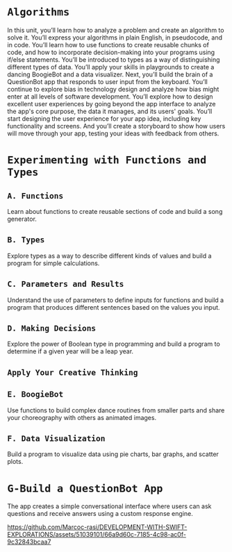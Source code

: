 # `Algorithms`
In this unit, you’ll learn how to analyze a problem and create an algorithm to solve it. You’ll express your algorithms in plain English, in pseudocode, and in code. You’ll learn how to use functions to create reusable chunks of code, and how to incorporate decision-making into your programs using if/else statements. You’ll be introduced to types as a way of distinguishing different types of data.
You’ll apply your skills in playgrounds to create a dancing BoogieBot and a data visualizer. Next, you’ll build the brain of a QuestionBot app that responds to user input from the keyboard.
You’ll continue to explore bias in technology design and analyze how bias might enter at all levels of software development. You’ll explore how to design excellent user experiences by going beyond the app interface to analyze the app's core purpose, the data it manages, and its users' goals. You’ll start designing the user experience for your app idea, including key functionality and screens. And you’ll create a storyboard to show how users will move through your app, testing your ideas with feedback from others.

# `Experimenting with Functions and Types`

## `A. Functions`
Learn about functions to create reusable sections of code and build a song generator.

## `B. Types`
Explore types as a way to describe different kinds of values and build a program for simple calculations.

## `C. Parameters and Results`
Understand the use of parameters to define inputs for functions and build a program that produces different sentences based on the values you input.

## `D. Making Decisions`
Explore the power of Boolean type in programming and build a program to determine if a given year will be a leap year.

## `Apply Your Creative Thinking`

## `E. BoogieBot`
Use functions to build complex dance routines from smaller parts and share your choreography with others as animated images.

## `F. Data Visualization`
Build a program to visualize data using pie charts, bar graphs, and scatter plots.

# `G-Build a QuestionBot App`

The app creates a simple conversational interface where users can ask questions and receive answers using a custom response engine.

https://github.com/Marcoc-rasi/DEVELOPMENT-WITH-SWIFT-EXPLORATIONS/assets/51039101/66a9d60c-7185-4c98-ac0f-9c32843bcaa7


